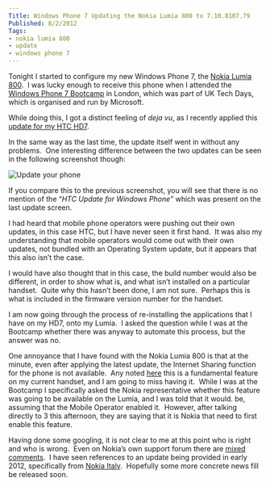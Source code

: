 ```yaml
---
Title: Windows Phone 7 Updating the Nokia Lumia 800 to 7.10.8107.79
Published: 8/2/2012
Tags:
- nokia lumia 800
- update
- windows phone 7
---
```


Tonight I started to configure my new Windows Phone 7, the [Nokia Lumia 800](http://www.nokia.com/gb-en/products/phone/lumia800/).  I was lucky enough to receive this phone when I attended the [Windows Phone 7 Bootcamp](http://www.gep13.co.uk/blog/windows-phone-7-bootcamp-uk-tech-days) in London, which was part of UK Tech Days, which is organised and run by Microsoft.

While doing this, I got a distinct feeling of _deja vu_, as I recently applied this [update for my HTC HD7](http://www.gep13.co.uk/blog/update-7-10-8107-79-for-windows-phone-7-wp7).

In the same way as the last time, the update itself went in without any problems.  One interesting difference between the two updates can be seen in the following screenshot though:

![Update your phone](https://gep13wpstorage.blob.core.windows.net/gep13/2012/2/8/2012-02-08_2014.png)

If you compare this to the previous screenshot, you will see that there is no mention of the “_HTC Update for Windows Phone”_ which was present on the last update screen.

I had heard that mobile phone operators were pushing out their own updates, in this case HTC, but I have never seen it first hand.  It was also my understanding that mobile operators would come out with their own updates, not bundled with an Operating System update, but it appears that this also isn’t the case.

I would have also thought that in this case, the build number would also be different, in order to show what is, and what isn’t installed on a particular handset.  Quite why this hasn’t been done, I am not sure.  Perhaps this is what is included in the firmware version number for the handset.

I am now going through the process of re-installing the applications that I have on my HD7, onto my Lumia.  I asked the question while I was at the Bootcamp whether there was anyway to automate this process, but the answer was no.

One annoyance that I have found with the Nokia Lumia 800 is that at the minute, even after applying the latest update, the Internet Sharing function for the phone is not available.  Any noted [here](http://www.gep13.co.uk/blog/update-7-10-7710-68-for-windows-phone-7-wp7) this is a fundamental feature on my current handset, and I am going to miss having it.  While I was at the Bootcamp I specifically asked the Nokia representative whether this feature was going to be available on the Lumia, and I was told that it would. be, assuming that the Mobile Operator enabled it.  However, after talking directly to 3 this afternoon, they are saying that it is Nokia that need to first enable this feature.

Having done some googling, it is not clear to me at this point who is right and who is wrong.  Even on Nokia’s own support forum there are [mixed comments](http://discussions.europe.nokia.com/t5/Nokia-with-Windows-Phone/Internet-sharing-teathering-on-Lumia-800/td-p/1285135).  I have seen references to an update being provided in early 2012, specifically from [Nokia Italy](http://www.windowsphonedaily.com/2011/12/nokia-italy-internet-sharing-coming-to.html).  Hopefully some more concrete news fill be released soon.
